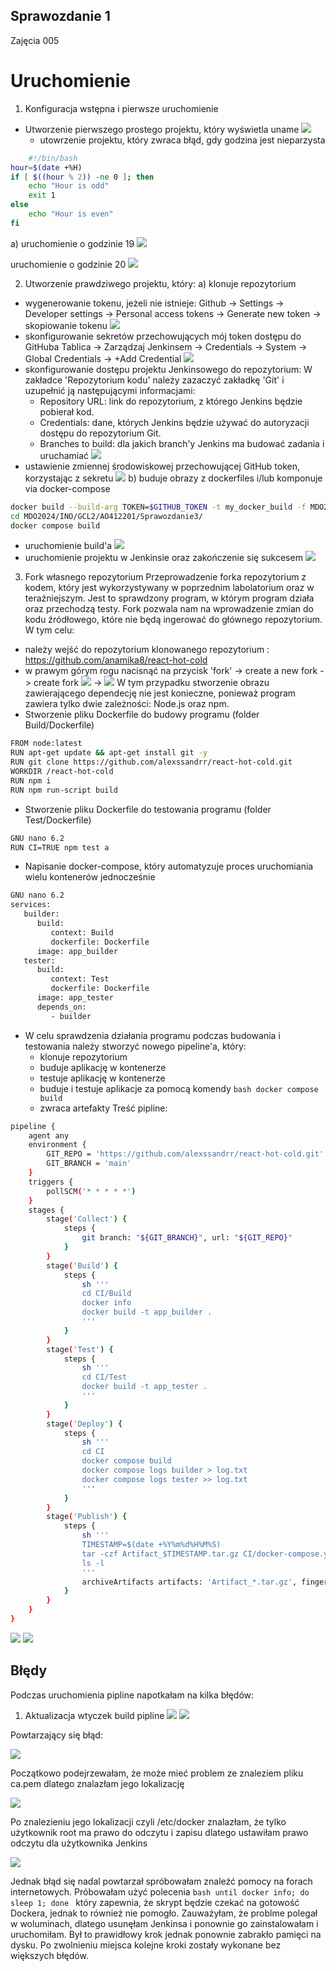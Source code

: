 ## Sprawozdanie 1
Zajęcia 005
# Uruchomienie
1) Konfiguracja wstępna i pierwsze uruchomienie
- Utworzenie pierwszego prostego projektu, który wyświetla uname
![ ](./images/1.png)
  - utowrzenie projektu, który zwraca błąd, gdy godzina jest nieparzysta
```bash
    #!/bin/bash
hour=$(date +%H)
if [ $((hour % 2)) -ne 0 ]; then
    echo "Hour is odd"
    exit 1
else
    echo "Hour is even"
fi
```
a) uruchomienie o godzinie 19
![ ](./images/2.png)

uruchomienie o godzinie 20
![ ](./images/nieparzysta_godzina.png)

2) Utworzenie prawdziwego projektu, który:
a) klonuje repozytorium
- wygenerowanie tokenu, jeżeli nie istnieje:
  Github -> Settings -> Developer settings -> Personal access tokens -> Generate new token -> skopiowanie tokenu
![ ](./images/token_password.png)
- skonfigurowanie sekretów przechowujących mój token dostępu do GitHuba
  Tablica -> Zarządzaj Jenkinsem -> Credentials -> System -> Global Credentials -> +Add Credential
![ ](./images/global_credentias.png)
- skonfigurowanie dostępu projektu Jenkinsowego do repozytorium:
W zakładce 'Repozytorium kodu' należy zazaczyć zakładkę 'Git' i uzupełnić ją następującymi informacjami:
   - Repository URL: link do repozytorium, z którego Jenkins będzie pobierał kod.
   - Credentials: dane, których Jenkins będzie używać do autoryzacji dostępu do repozytorium Git.
   - Branches to build: dla jakich branch'y Jenkins ma budować zadania i uruchamiać
![ ](./images/klonowanie.png)
- ustawienie zmiennej środowiskowej przechowującej GitHub token, korzystając z sekretu
![ ](./images/środowisko_do_uruchomienia.png)
b) buduje obrazy z dockerfiles i/lub komponuje via docker-compose
```bash
docker build --build-arg TOKEN=$GITHUB_TOKEN -t my_docker_build -f MDO2024/INO/GCL2/AO412201/Sprawozdanie2/Dockerfile .
cd MDO2024/INO/GCL2/AO412201/Sprawozdanie3/
docker compose build
```
- uruchomienie build'a
![ ](./images/docker_compose_build.png)
- uruchomienie projektu w Jenkinsie oraz zakończenie się sukcesem
![ ](./images/real_project.png)

3) Fork własnego repozytorium
Przeprowadzenie forka repozytorium z kodem, który jest wykorzystywany w poprzednim labolatorium oraz w teraźniejszym. Jest to sprawdzony program, w którym program działa oraz przechodzą testy. Fork pozwala nam na wprowadzenie zmian do kodu źródłowego, które nie będą ingerować do głównego repozytorium. W tym celu:
- należy wejść do repozytorium klonowanego repozytorium : https://github.com/anamika8/react-hot-cold
- w prawym górym rogu nacisnąć na przycisk 'fork' -> create a new fork -> create fork
![ ](./images/fork_1.png)
->
![ ](./images/fork_2.png)
W tym przypadku stworzenie obrazu zawierającego dependecję nie jest konieczne, ponieważ program zawiera tylko dwie zależności: Node.js oraz npm.
- Stworzenie pliku Dockerfile do budowy programu (folder Build/Dockerfile)
```bash
FROM node:latest
RUN apt-get update && apt-get install git -y
RUN git clone https://github.com/alexssandrr/react-hot-cold.git
WORKDIR /react-hot-cold
RUN npm i
RUN npm run-script build
```
- Stworzenie pliku Dockerfile do testowania programu (folder Test/Dockerfile)
```bash
GNU nano 6.2                                                                                                                                                            
RUN CI=TRUE npm test a
```
- Napisanie docker-compose, który automatyzuje proces uruchomiania wielu kontenerów jednocześnie
```bash
GNU nano 6.2                                                                                                                                                                    
services:
   builder:
      build:
         context: Build
         dockerfile: Dockerfile
      image: app_builder
   tester:
      build:
         context: Test
         dockerfile: Dockerfile
      image: app_tester
      depends_on:
         - builder
```
- W celu sprawdzenia działania programu podczas budowania i testowania należy stworzyć nowego pipeline'a, który:
  - klonuje repozytorium
  - buduje aplikację w kontenerze
  - testuje aplikację w kontenerze
  - buduje i testuje aplikacje za pomocą komendy ```bash docker compose build ```
  - zwraca artefakty
 Treść pipline:
```bash
pipeline {
    agent any
    environment {
        GIT_REPO = 'https://github.com/alexssandrr/react-hot-cold.git'
        GIT_BRANCH = 'main'
    }
    triggers {
        pollSCM('* * * * *')
    }
    stages {
        stage('Collect') {
            steps {
                git branch: "${GIT_BRANCH}", url: "${GIT_REPO}"
            }
        }
        stage('Build') {
            steps {
                sh '''
                cd CI/Build
                docker info
                docker build -t app_builder .
                '''
            }
        }
        stage('Test') {
            steps {
                sh '''
                cd CI/Test
                docker build -t app_tester .
                '''
            }
        }
        stage('Deploy') {
            steps {
                sh '''
                cd CI
                docker compose build
                docker compose logs builder > log.txt
                docker compose logs tester >> log.txt
                '''
            }
        }
        stage('Publish') {
            steps {
                sh '''
                TIMESTAMP=$(date +%Y%m%d%H%M%S)
                tar -czf Artifact_$TIMESTAMP.tar.gz CI/docker-compose.yml CI/Test CI/Build CI/log.txt
                ls -l
                '''
                archiveArtifacts artifacts: 'Artifact_*.tar.gz', fingerprint: true
            }
        }
    }
}
```
![ ](./images/pipline.png)
![ ](./images/fork_project.png)

## Błędy
Podczas uruchomienia pipline napotkałam na kilka błędów:
1) Aktualizacja wtyczek build pipline
![ ](./images/plugin.png)
![ ](./images/plugin1.png)

Powtarzający się błąd:

![ ](./images/blad.png)

Początkowo podejrzewałam, że może mieć problem ze znaleziem pliku ca.pem dlatego znalazłam jego lokalizację 

![ ](./images/ca_pem.png)

Po znalezieniu jego lokalizacji czyli /etc/docker znalazłam, że tylko użytkownik root ma prawo do odczytu i zapisu dlatego ustawiłam prawo odczytu dla użytkownika Jenkins

![ ](./images/uzytkownik.png)

Jednak błąd się nadal powtarzał spróbowałam znaleźć pomocy na forach internetowych. Próbowałam użyć polecenia ```bash until docker info; do sleep 1; done ``` który zapewnia, że skrypt będzie czekać na gotowość Dockera, jednak to również nie pomogło. Zauważyłam, że problme polegał w woluminach, dlatego usunęłam Jenkinsa i ponownie go zainstalowałam i uruchomiłam. Był to prawidłowy krok jednak ponownie zabrakło pamięci na dysku. Po zwolnieniu miejsca kolejne kroki zostały wykonane bez większych błędów.


